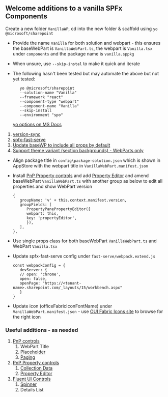 ## Welcome additions to a vanilla SPFx Components

Create a new folder `VanillaWP`, cd into the new folder & scaffold using `yo @microsoft/sharepoint`

- Provide the name `Vanilla` for both solution and webpart - this ensures the baseWebPart is `VanillaWebPart.ts`, the webpart is `Vanilla.tsx` under `components` and the package name is `vanilla.sppkg`
- When unsure, use `--skip-instal` to make it quick and iterate
- The following hasn't been tested but may automate the above but not yet tested:

         yo @microsoft/sharepoint
         --solution-name "Vanilla"
         --framework "react"
         --component-type "webpart"
         --component-name "Vanilla"
         --skip-install
         --environment "spo"

  [yo options on MS Docs](https://docs.microsoft.com/en-us/sharepoint/dev/spfx/toolchain/scaffolding-projects-using-yeoman-sharepoint-generator#command-line-options)

1. [version-sync](../posts/2021-05-19.md)
1. [spfx-fast-serve](https://github.com/s-KaiNet/spfx-fast-serve#how-to-use)
1. [Update baseWP to include all props by default](../minis/2021-06.md#mini-1-add-all-props-in-spfx-wp-by-default)
1. [Support theme variant (section backgrounds) - WebParts only](https://docs.microsoft.com/en-us/sharepoint/dev/spfx/web-parts/guidance/supporting-section-backgrounds)

- Align package title in `config\package-solution.json` which is shown in AppStore with the webpart title in `VanillaWebPart.manifest.json`
- Install [PnP Property controls](https://pnp.github.io/sp-dev-fx-property-controls/) and add [Property Editor](https://pnp.github.io/sp-dev-fx-property-controls/controls/PropertyPanePropertyEditor.html) and amend baseWebPart `VanillaWebPart.ts` with another group as below to edit all properties and show WebPart version

      {
         groupName: 'v' + this.context.manifest.version,
         groupFields: [
            PropertyPanePropertyEditor({
            webpart: this,
            key: 'propertyEditor',
            }),
         ],
      },

- Use single props class for both baseWebPart `VanillaWebPart.ts` and WebPart `Vanilla.tsx`
- Update spfx-fast-serve config under `fast-serve/webpack.extend.js`

      const webpackConfig = {
         devServer: {
         // open: 'chrome',
         open: false,
         openPage: "https://<tenant-name>.sharepoint.com/_layouts/15/workbench.aspx"
         }
      }

- Update icon (officeFabricIconFontName) under `VanillaWebPart.manifest.json` - use [OUI Fabric Icons site](https://uifabricicons.azurewebsites.net/) to browse for the right icon

### Useful additions - as needed

1. [PnP controls](https://pnp.github.io/sp-dev-fx-controls-react/)
   1. WebPart Title
   1. [Placeholder](https://pnp.github.io/sp-dev-fx-controls-react/controls/Placeholder)
   1. [Paging](https://pnp.github.io/sp-dev-fx-controls-react/controls/Pagination)
1. [PnP Property controls](https://pnp.github.io/sp-dev-fx-property-controls/)
   1. [Collection Data](https://pnp.github.io/sp-dev-fx-property-controls/controls/PropertyFieldCollectionData)
   1. [Property Editor](https://pnp.github.io/sp-dev-fx-property-controls/controls/PropertyPanePropertyEditor)
1. [Fluent UI Controls](https://developer.microsoft.com/en-us/fluentui#/controls/web)
   1. [Spinner](https://developer.microsoft.com/en-us/fluentui#/controls/web/spinner)
   1. Details List
